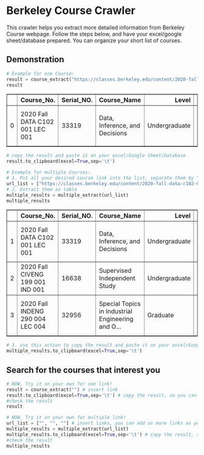 # Berkeley Course Crawler

This crawler helps you extract more detailed information from Berkeley Course webpage. Follow the steps below, and have your excel/google sheet/database prepared. You can organize your short list of courses.

## Demonstration


```python
# Example for one Course: 
result = course_extract("https://classes.berkeley.edu/content/2020-fall-data-c102-001-lec-001") # put the link between ""
result
```

<table border="1" class="dataframe">
  <thead>
    <tr style="text-align: right;">
      <th></th>
      <th>Course_No.</th>
      <th>Serial_NO.</th>
      <th>Course_Name</th>
      <th>Level</th>
      <th>Type</th>
      <th>Mode</th>
      <th>Instructor(s)</th>
      <th>Units</th>
      <th>Start_Time(SF_time)</th>
      <th>End_Time(SF_time)</th>
      <th>Start_Time(TW_time)</th>
      <th>End_Time(TW_time)</th>
      <th>Final_Examination</th>
      <th>Description</th>
    </tr>
  </thead>
  <tbody>
    <tr>
      <td>0</td>
      <td>2020 Fall DATA C102 001 LEC 001</td>
      <td>33319</td>
      <td>Data, Inference, and Decisions</td>
      <td>Undergraduate</td>
      <td>Lecture</td>
      <td>Pending Reviews</td>
      <td>Michael  Jordan, Jacob Noah  Steinhardt</td>
      <td>4</td>
      <td>Tue 14:00 / Thu 14:00</td>
      <td>Tue 15:29 / Thu 15:29</td>
      <td>Wed 05:00 / Fri 05:00</td>
      <td>Wed 06:29 / Fri 06:29</td>
      <td>Written final exam conducted during the schedu...</td>
      <td>This course develops the probabilistic foundat...</td>
    </tr>
  </tbody>
</table>
</div>




```python
# copy the result and paste it on your excel/Google Sheet/Database
result.to_clipboard(excel=True,sep='\t')
```


```python
# Example for multiple Courses:
# 1. Put all your desired course link into the list, separate them by ","
url_list = ["https://classes.berkeley.edu/content/2020-fall-data-c102-001-lec-001", "https://classes.berkeley.edu/content/2020-fall-civeng-199-001-ind-001", "https://classes.berkeley.edu/content/2020-fall-indeng-290-004-lec-004"]
# 2. Extract them as table
multiple_results = multiple_extract(url_list)
multiple_results
```

<table border="1" class="dataframe">
  <thead>
    <tr style="text-align: right;">
      <th></th>
      <th>Course_No.</th>
      <th>Serial_NO.</th>
      <th>Course_Name</th>
      <th>Level</th>
      <th>Type</th>
      <th>Mode</th>
      <th>Instructor(s)</th>
      <th>Units</th>
      <th>Start_Time(SF_time)</th>
      <th>End_Time(SF_time)</th>
      <th>Start_Time(TW_time)</th>
      <th>End_Time(TW_time)</th>
      <th>Final_Examination</th>
      <th>Description</th>
    </tr>
  </thead>
  <tbody>
    <tr>
      <td>1</td>
      <td>2020 Fall DATA C102 001 LEC 001</td>
      <td>33319</td>
      <td>Data, Inference, and Decisions</td>
      <td>Undergraduate</td>
      <td>Lecture</td>
      <td>Pending Reviews</td>
      <td>Michael  Jordan, Jacob Noah  Steinhardt</td>
      <td>4</td>
      <td>Tue 14:00 / Thu 14:00</td>
      <td>Tue 15:29 / Thu 15:29</td>
      <td>Wed 05:00 / Fri 05:00</td>
      <td>Wed 06:29 / Fri 06:29</td>
      <td>Written final exam conducted during the schedu...</td>
      <td>This course develops the probabilistic foundat...</td>
    </tr>
    <tr>
      <td>2</td>
      <td>2020 Fall CIVENG 199 001 IND 001</td>
      <td>16638</td>
      <td>Supervised Independent Study</td>
      <td>Undergraduate</td>
      <td>Independent Study</td>
      <td>Pending Reviews</td>
      <td>Norman A Abrahamson</td>
      <td>1 to 4</td>
      <td></td>
      <td></td>
      <td></td>
      <td></td>
      <td>No final exam</td>
      <td>Supervised independent study.</td>
    </tr>
    <tr>
      <td>3</td>
      <td>2020 Fall INDENG 290 004 LEC 004</td>
      <td>32956</td>
      <td>Special Topics in Industrial Engineering and O...</td>
      <td>Graduate</td>
      <td>Lecture</td>
      <td>Asynchronous Instruction</td>
      <td>Barna  Saha</td>
      <td>2 to 3</td>
      <td>Tue 14:00 / Thu 14:00</td>
      <td>Tue 15:29 / Thu 15:29</td>
      <td>Wed 05:00 / Fri 05:00</td>
      <td>Wed 06:29 / Fri 06:29</td>
      <td>Written final exam conducted during the schedu...</td>
      <td>Lectures and appropriate assignments on fundam...</td>
    </tr>
  </tbody>
</table>
</div>




```python
# 3. use this action to copy the result and paste it on your excel/Google Sheet/Database
multiple_results.to_clipboard(excel=True,sep='\t')
```

## Search for the courses that interest you


```python
# NOW, Try it on your own for one link!
result = course_extract("") # insert link
result.to_clipboard(excel=True,sep='\t') # copy the result, so you can paste it elsewhere
#check the result
result
```


```python
# NOW, Try it on your own for multiple link!
url_list = ["", "", ""] # insert links, you can add as more links as you want
multiple_results = multiple_extract(url_list)
multiple_results.to_clipboard(excel=True,sep='\t') # copy the result, so you can paste it elsewhere
#check the result
multiple_results
```
